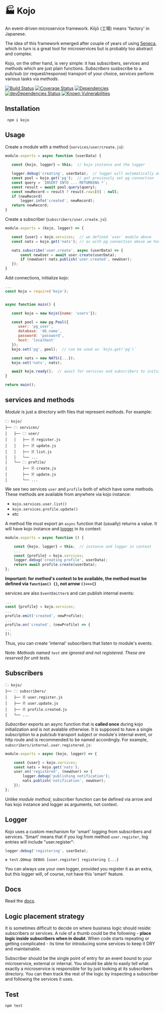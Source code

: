 🏭 Kojo
=======

An event-driven microservice framework. Kōjō (工場) means 'factory' in
Japanese.

The idea of this framework emerged after couple of years of using
[Seneca], which in turn is a great tool for microservices but is probably
too abstract and complex.

Kojo, on the other hand, is very simple: it has subscribers, services and
methods which are just plain functions. *Subscribers* susbscribe to a
pub/sub (or request/response) transport of your choice, *services* perform
various tasks via *methods*.

[![Build Status](https://travis-ci.org/yentsun/kojo.svg?branch=master)](https://travis-ci.org/yentsun/kojo)
[![Coverage Status](https://coveralls.io/repos/github/yentsun/kojo/badge.svg?branch=master)](https://coveralls.io/github/yentsun/kojo?branch=master)
[![Dependencies](https://david-dm.org/yentsun/kojo.svg)](https://david-dm.org/yentsun/kojo)
[![devDependencies Status](https://david-dm.org/yentsun/kojo/dev-status.svg)](https://david-dm.org/yentsun/kojo?type=dev)
[![Known Vulnerabilities](https://snyk.io/test/github/yentsun/kojo/badge.svg?targetFile=package.json)](https://snyk.io/test/github/yentsun/kojo?targetFile=package.json)


Installation
------------

```
 npm i kojo
```


Usage
-----
 
Create a module with a method (`services/user/create.js`):

 ```js
module.exports = async function (userData) {
    
    const {kojo, logger} = this;  // kojo instance and the logger

    logger.debug('creating', userData);  // logger will automatically add module and method name
    const pool = kojo.get('pg');  // get previously set pg connection
    const query = `INSERT INTO ... RETURNING *`;
    const result = await pool.query(query);
    const newRecord = result ? result.rows[0] : null;
    if (newRecord)
        logger.info('created', newRecord);
    return newRecord;
}
```


Create a subscriber (`subscribers/user.create.js`):

 ```js
module.exports = (kojo, logger) => {

    const {user} = kojo.services;  // we defined `user` module above
    const nats = kojo.get('nats'); // as with pg connection above we have nats connection too

    nats.subscribe('user.create', async (userData) => {
        const newUser = await user.create(userData);
        if (newUser) nats.publish('user.created', newUser);
    });
}
```


Add connections, initialize kojo:

 ```js
 ...
const Kojo = require('kojo');


async function main() {

    const kojo = new Kojo({name: 'users'});

    const pool = new pg.Pool({
       user: 'pg_user',
       database: 'db_name',
       password: 'password',
       host: 'localhost'
    });
    kojo.set('pg', pool);  // can be used as `kojo.get('pg')`

    const nats = new NATS({...});
    kojo.set('nats', nats);

    await kojo.ready();  // await for services and subscribers to initialize
}

return main();

```


services and methods
-------------------

*Module* is just a directory with files that represent *methods*. For
example:

```
🗀 kojo/
├── 🗀 services/
│   ├── 🗀 user/
│   │   ├── 🖹 register.js
│   │   ├── 🖹 update.js
│   │   ├── 🖹 list.js
│   │   └── ...
│   └── 🗀 profile/
│       ├── 🖹 create.js
│       ├── 🖹 update.js
│       └── ...
```
We see two services `user` and `profile` both of which have some methods.
These methods are available from anywhere via kojo instance:
- `kojo.services.user.list()`
- `kojo.services.profile.update()`
- etc

A method file must export an `async` function that (usually) returns a value.
It will have kojo instance and [logger](#logger) in its context:
```js
module.exports = async function () {

    const {kojo, logger} = this;  // instance and logger in context
    ...
    const {profile} = kojo.services;
    logger.debug('creating profile', userData);
    return await profile.create(userData);
};
```
**Important: for method's context to be available, the method must be
defined via `function() {}`, not arrow `()==>{}`**

services are also `EventEmitter`s and can publish internal events:
```js
...
const {profile} = kojo.services;
...
profile.emit('created', newProfile);
...
profile.on('created', (newProfile) => {
...
});

```

Thus, you can create 'internal' subscribers that listen to module's events.

Note: *Methods named `test` are ignored and not registered. These are
reserved for unit tests.*


Subscribers
-----------

```
🗀 kojo/
├── 🗀 subscribers/
│   ├── 🖹 user.register.js
│   ├── 🖹 user.update.js
│   ├── 🖹 profile.created.js
│   └── ...
```

*Subscriber* exports an async function that is **called once** during kojo
initialization and is not avalable otherwise. It is supposed to have a
single subscription to a pub/sub transport subject or module's internal
event, or http route and is recommended to be named accordingly. For
example, `subscribers/internal.user.registered.js`:
```js
module.exports = async (kojo, logger) => {

    const {user} = kojo.services;
    const nats = kojo.get('nats');
    user.on('registered', (newUser) => {
        logger.debug('publishing notification');
        nats.publish('notification', newUser);
    });
};

```
Unlike *module method*, subscriber function can be defined via arrow and
has kojo instance and logger as arguments, not context.


Logger
------

Kojo uses a custom mechanism for 'smart' logging from subscribers and services.
'Smart' means that if you log from method `user.register`, log entries
will include "user.register":
```js
logger.debug('registering', userData);
```

```
☢ test.QOmup DEBUG [user.register] registering {...}
```

You can always use your own logger, provided you register it as an extra,
but this logger will, of course, not have this 'smart' feature.


Docs
----

Read the [docs].


Logic placement strategy
------------------------

It is sometimes difficult to decide on where business logic should
reside: subscribers or services. A rule of a thumb could be the
following - **place logic inside subscribers when in doubt**. When code
starts repeating or getting complicated - its time for
introducing some services to keep it DRY and maintainable.

Subscriber should be the single point of entry for an event bound to your
microservice, external or internal. You should be able to easily tell
what exactly a microservice is responsible for by just looking at its
subscribers directory. You can then track the rest of the logic by
inspecting a subscriber and following the services it uses.


Test
----

```
npm test
```


[Seneca]: http://senecajs.org/
[loglevel]: https://www.npmjs.com/package/loglevel
[docs]: docs.md
